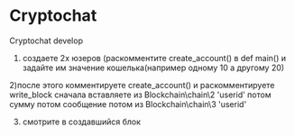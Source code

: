 # Cryptochat
Cryptochat develop

1) создаете 2х юзеров (раскомментите create_account() в def main() и задайте им значение кошелька(например одному 10 а другому 20)


2)после этого комментируете create_account() и раскомментируете write_block сначала вставляете из  Blockchain\chain\2 'userid' потом сумму потом сообщение потом из Blockchain\chain\3 'userid'


3) смотрите в создавшийся блок
